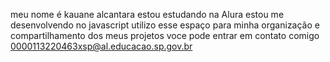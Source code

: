 meu nome é kauane alcantara 
estou estudando na Alura 
estou me desenvolvendo no javascript 
utilizo esse espaço para minha organização e compartilhamento dos meus projetos 
voce pode entrar em contato comigo 0000113220463xsp@al.educacao.sp.gov.br 
